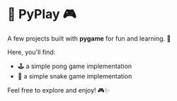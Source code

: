 # 🐍 PyPlay 🎮

A few projects built with **pygame** for fun and learning. 🚀

Here, you'll find:

- 🕹️ a simple pong game implementation
- 🐍 a simple snake game implementation

Feel free to explore and enjoy! 🎮✨

